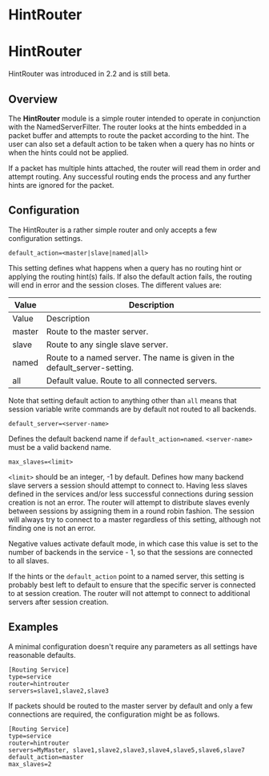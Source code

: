 
# HintRouter

# HintRouter


HintRouter was introduced in 2.2 and is still beta.


## Overview


The **HintRouter** module is a simple router intended to operate in conjunction
with the NamedServerFilter. The router looks at the hints embedded in a packet
buffer and attempts to route the packet according to the hint. The user can also
set a default action to be taken when a query has no hints or when the hints
could not be applied.


If a packet has multiple hints attached, the router will read them in order and
attempt routing. Any successful routing ends the process and any further hints
are ignored for the packet.


## Configuration


The HintRouter is a rather simple router and only accepts a few configuration
settings.



```
default_action=<master|slave|named|all>
```



This setting defines what happens when a query has no routing hint or applying
the routing hint(s) fails. If also the default action fails, the routing will
end in error and the session closes. The different values are:


| Value | Description |
| --- | --- |
| Value | Description |
| master | Route to the master server. |
| slave | Route to any single slave server. |
| named | Route to a named server. The name is given in the default_server-setting. |
| all | Default value. Route to all connected servers. |


Note that setting default action to anything other than `all` means that session
variable write commands are by default not routed to all backends.



```
default_server=<server-name>
```



Defines the default backend name if `default_action=named`. `<server-name>` must
be a valid backend name.



```
max_slaves=<limit>
```



`<limit>` should be an integer, -1 by default. Defines how many backend slave
servers a session should attempt to connect to. Having less slaves defined in
the services and/or less successful connections during session creation is not
an error. The router will attempt to distribute slaves evenly between sessions
by assigning them in a round robin fashion. The session will always try to
connect to a master regardless of this setting, although not finding one is not
an error.


Negative values activate default mode, in which case this value is set to the
number of backends in the service - 1, so that the sessions are connected to all
slaves.


If the hints or the `default_action` point to a named server, this setting is
probably best left to default to ensure that the specific server is connected to
at session creation. The router will not attempt to connect to additional
servers after session creation.


## Examples


A minimal configuration doesn't require any parameters as all settings have
reasonable defaults.



```
[Routing Service]
type=service
router=hintrouter
servers=slave1,slave2,slave3
```



If packets should be routed to the master server by default and only a few
connections are required, the configuration might be as follows.



```
[Routing Service]
type=service
router=hintrouter
servers=MyMaster, slave1,slave2,slave3,slave4,slave5,slave6,slave7
default_action=master
max_slaves=2
```

